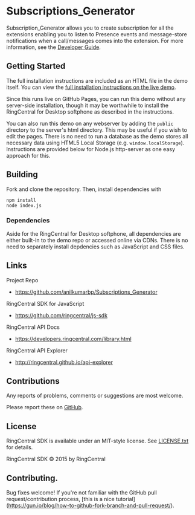 
Subscriptions_Generator
=======================

Subscription_Generator allows you to create subscription for all the extensions enabling you to listen to Presence events and message-store notifications when a call/messages comes into the extension. For more information, see the 
[Developer Guide](https://developer.ringcentral.com/api-docs/latest/index.html#!#Notifications.html).

## Getting Started

The full installation instructions are included as an HTML file in the demo itself. You can view the [full installation instructions on the live demo](http://grokify.github.io/cti-demo/instructions.html).

Since this runs live on GitHub Pages, you can run this demo without any server-side installation, though it may be worthwhile to install the RingCentral for Desktop softphone as described in the instructions.

You can also run this demo on any webserver by adding the `public` directory to the server's html directory. This may be useful if you wish to edit the pages. There is no need to run a database as the demo stores all necessary data using HTML5 Local Storage (e.g. `window.localStorage`). Instructions are provided below for Node.js http-server as one easy approach for this.

Building
--------

Fork and clone the repository. Then, install dependencies with

```
npm install
node index.js
```

### Dependencies

Aside for the RingCentral for Desktop softphone, all dependencies are either built-in to the demo repo or accessed online via CDNs. There is no need to separately install depdencies such as JavaScript and CSS files.


## Links

Project Repo

* https://github.com/anilkumarbp/Subscriptions_Generator

RingCentral SDK for JavaScript

* https://github.com/ringcentral/js-sdk

RingCentral API Docs

* https://developers.ringcentral.com/library.html

RingCentral API Explorer

* http://ringcentral.github.io/api-explorer

## Contributions

Any reports of problems, comments or suggestions are most welcome.

Please report these on [GitHub](https://github.com/anilkumarbp/Subscriptions_Generator).

## License

RingCentral SDK is available under an MIT-style license. See [LICENSE.txt](LICENSE.txt) for details.

RingCentral SDK &copy; 2015 by RingCentral


Contributing.
------------

Bug fixes welcome! If you're not familiar with the GitHub pull
request/contribution process, [this is a nice tutorial]
(https://gun.io/blog/how-to-github-fork-branch-and-pull-request/).
